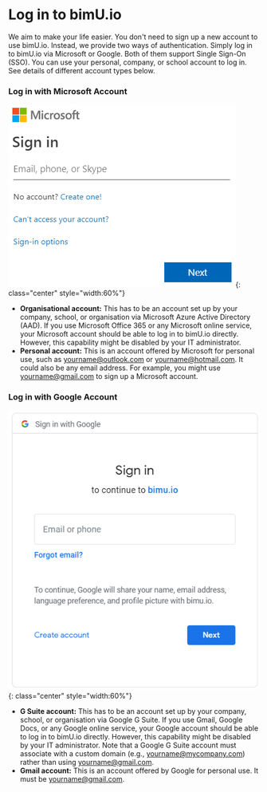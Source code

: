 # Log in to bimU.io
We aim to make your life easier. You don't need to sign up a new account to use bimU.io. Instead, we provide two ways of authentication. Simply log in to bimU.io via Microsoft or Google. Both of them support Single Sign-On (SSO). You can use your personal, company, or school account to log in. See details of different account types below.

### Log in with Microsoft Account
![Screenshot](images/azuread.png){: class="center" style="width:60%"}

- **Organisational account:** This has to be an account set up by your company, school, or organisation via Microsoft Azure Active Directory (AAD). If you use Microsoft Office 365 or any Microsoft online service, your Microsoft account should be able to log in to bimU.io directly. However, this capability might be disabled by your IT administrator.
- **Personal account:** This is an account offered by Microsoft for personal use, such as yourname@outlook.com or yourname@hotmail.com. It could also be any email address. For example, you might use yourname@gmail.com to sign up a Microsoft account.

### Log in with Google Account
![Screenshot](images/googleoauth.png){: class="center" style="width:60%"}

* **G Suite account:** This has to be an account set up by your company, school, or organisation via Google G Suite. If you use Gmail, Google Docs, or any Google online service, your Google account should be able to log in to bimU.io directly. However, this capability might be disabled by your IT administrator. Note that a Google G Suite account must associate with a custom domain (e.g., yourname@mycompany.com) rather than using yourname@gmail.com. 
* **Gmail account:** This is an account offered by Google for personal use. It must be yourname@gmail.com.